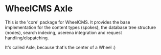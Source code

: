 WheelCMS Axle
=============

This is the 'core' package for WheelCMS. It provides the base implementation
for the content types (spokes), the database tree structure (nodes), search
indexing, userena integration and request handling/dispatching.

It's called Axle, because that's the center of a Wheel :)
